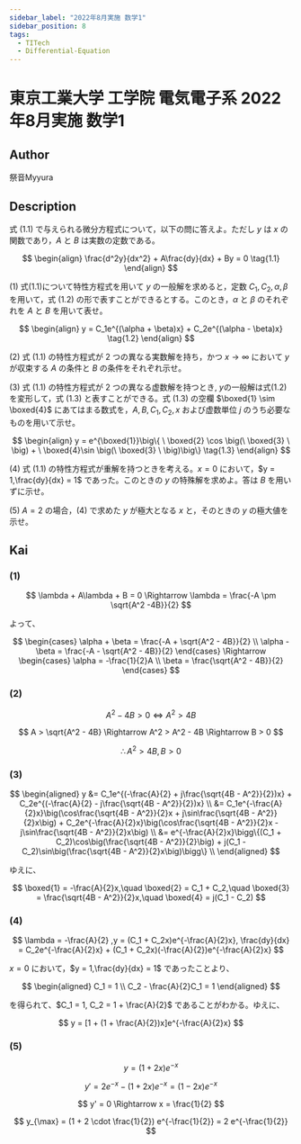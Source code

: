 ```yaml
---
sidebar_label: "2022年8月実施 数学1"
sidebar_position: 8
tags:
  - TITech
  - Differential-Equation
---
```

# 東京工業大学 工学院 電気電子系 2022年8月実施 数学1

## **Author**
祭音Myyura

## **Description**
式 $(1.1)$ で与えられる微分方程式について，以下の問に答えよ。ただし $y$ は $x$ の関数であり，$A$ と $B$ は実数の定数である。

$$
\begin{align} 
\frac{d^2y}{dx^2} + A\frac{dy}{dx} + By = 0 \tag{1.1}
\end{align}
$$

(1) 
式(1.1)について特性方程式を用いて $y$ の一般解を求めると，定数 $C_1,C_2,\alpha,\beta$ を用いて，式 $(1.2)$ の形で表すことができるとする。このとき，$\alpha$ と $\beta$ のそれぞれを $A$ と $B$ を用いて表せ。 

$$
\begin{align}
y = C_1e^{(\alpha + \beta)x} + C_2e^{(\alpha - \beta)x} \tag{1.2}
\end{align}
$$

(2)
式 $(1.1)$ の特性方程式が $2$ つの異なる実数解を持ち，かつ $x \rightarrow \infty$ において $y$ が収束する $A$ の条件と $B$ の条件をそれぞれ示せ。

(3)
式 $(1.1)$ の特性方程式が $2$ つの異なる虚数解を持つとき, $y$の一般解は式(1.2)を変形して，式 $(1.3)$ と表すことができる。式 $(1.3)$ の空欄 $\boxed{1} \sim \boxed{4}$ にあてはまる数式を，$A,B,C_1,C_2,x$ および虚数単位 $j$ のうち必要なものを用いて示せ。

$$
\begin{align}
y = e^{\boxed{1}}\big\{ \ \boxed{2} \cos \big(\ \boxed{3} \ \big) + \ \boxed{4}\sin \big(\ \boxed{3} \ \big)\big\} \tag{1.3}
\end{align}
$$

(4)
式 $(1.1)$ の特性方程式が重解を持つときを考える。$x = 0$ において，$y = 1,\frac{dy}{dx} = 1$ であった。このときの $y$ の特殊解を求めよ。答は $B$ を用いずに示せ。 

(5)
$A = 2$ の場合，(4) で求めた $y$ が極大となる $x$ と，そのときの $y$ の極大値を示せ。

## **Kai** 
### (1)

$$
\lambda + A\lambda + B = 0 \Rightarrow \lambda = \frac{-A \pm \sqrt{A^2 -4B}}{2}
$$

よって、

$$
\begin{cases}
    \alpha + \beta = \frac{-A + \sqrt{A^2 - 4B}}{2} \\
    \alpha - \beta = \frac{-A - \sqrt{A^2 - 4B}}{2}
\end{cases} \Rightarrow
\begin{cases}
    \alpha = -\frac{1}{2}A \\
    \beta = \frac{\sqrt{A^2 - 4B}}{2}
\end{cases}
$$

### (2)

$$
A^2 - 4B > 0 \Leftrightarrow A^2 > 4B
$$

$$
A > \sqrt{A^2 - 4B} \Rightarrow A^2 > A^2 - 4B \Rightarrow B > 0
$$

$$
\therefore A^2 > 4B,B > 0
$$

### (3)

$$
\begin{aligned}
y &= C_1e^{(-\frac{A}{2} + j\frac{\sqrt{4B - A^2}}{2})x} + C_2e^{(-\frac{A}{2} - j\frac{\sqrt{4B - A^2}}{2})x} \\
&= C_1e^{-\frac{A}{2}x}\big(\cos\frac{\sqrt{4B - A^2}}{2}x + j\sin\frac{\sqrt{4B - A^2}}{2}x\big) + C_2e^{-\frac{A}{2}x}\big(\cos\frac{\sqrt{4B - A^2}}{2}x - j\sin\frac{\sqrt{4B - A^2}}{2}x\big) \\
&= e^{-\frac{A}{2}x}\bigg\{(C_1 + C_2)\cos\big(\frac{\sqrt{4B - A^2}}{2}\big) + j(C_1 - C_2)\sin\big(\frac{\sqrt{4B - A^2}}{2}x\big)\bigg\} \\
\end{aligned}
$$

ゆえに、

$$
\boxed{1} = -\frac{A}{2}x,\quad \boxed{2} = C_1 + C_2,\quad \boxed{3} = \frac{\sqrt{4B - A^2}}{2}x,\quad \boxed{4} = j(C_1 - C_2)
$$

### (4)

$$
\lambda = -\frac{A}{2} ,y = (C_1 + C_2x)e^{-\frac{A}{2}x}, \frac{dy}{dx} = C_2e^{-\frac{A}{2}x} + (C_1 + C_2x)(-\frac{A}{2})e^{-\frac{A}{2}x}
$$

$x = 0$ において，$y = 1,\frac{dy}{dx} = 1$ であったことより、

$$
\begin{aligned}
C_1 = 1 \\
C_2 - \frac{A}{2}C_1 = 1
\end{aligned}
$$

を得られて、$C_1 = 1, C_2 = 1 + \frac{A}{2}$ であることがわかる。ゆえに、

$$
y = [1 + (1 + \frac{A}{2})x]e^{-\frac{A}{2}x}
$$

### (5)

$$
y = (1 + 2x)e^{-x}
$$

$$
y' = 2e^{-x} - (1 + 2x)e^{-x} = (1 - 2x)e^{-x}
$$

$$
y' = 0 \Rightarrow x = \frac{1}{2}
$$

$$
y_{\max} = (1 + 2 \cdot \frac{1}{2}) e^{-\frac{1}{2}} = 2 e^{-\frac{1}{2}}
$$
